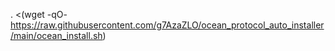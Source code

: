 . <(wget -qO- https://raw.githubusercontent.com/g7AzaZLO/ocean_protocol_auto_installer/main/ocean_install.sh) 
